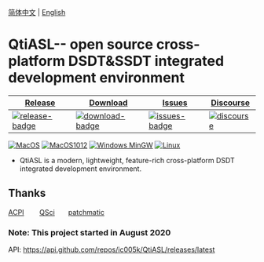 [简体中文](https://github.com/ic005k/QtiASL/blob/master/READMe-cn.md) | [English](https://github.com/ic005k/QtiASL/blob/master/README.md)

# QtiASL-- open source cross-platform DSDT&SSDT integrated development environment

| [Release][release-link]|[Download][download-link]|[Issues][issues-link]|[Discourse][discourse-link]|
|-----------------|-----------------|-----------------|-----------------|
|[![release-badge](https://img.shields.io/github/release/ic005k/QtiASL.svg?style=flat-square "Release status")](https://github.com/ic005k/QtiASL/releases "Release status") | [![download-badge](https://img.shields.io/github/downloads/ic005k/QtiASL/total.svg?style=flat-square "Download status")](https://github.com/ic005k/QtiASL/releases/latest "Download status")|[![issues-badge](https://img.shields.io/badge/github-issues-red.svg?maxAge=60 "Issues")](https://github.com/ic005k/QtiASL/issues "Issues")|[![discourse](https://img.shields.io/badge/forum-discourse-orange.svg)](https://www.insanelymac.com/forum/topic/344860-open-source-cross-platform-dsdtssdt-ide/)|

[![MacOS](https://github.com/ic005k/QtiASL/actions/workflows/macos.yml/badge.svg)](https://github.com/ic005k/QtiASL/actions/workflows/macos.yml)    [![MacOS1012](https://github.com/ic005k/QtiASL/actions/workflows/macos1012.yml/badge.svg)](https://github.com/ic005k/QtiASL/actions/workflows/macos1012.yml)    [![Windows MinGW](https://github.com/ic005k/QtiASL/actions/workflows/windows-mingw.yml/badge.svg)](https://github.com/ic005k/QtiASL/actions/workflows/windows-mingw.yml)    [![Linux](https://github.com/ic005k/QtiASL/actions/workflows/ubuntu.yml/badge.svg)](https://github.com/ic005k/QtiASL/actions/workflows/ubuntu.yml)

[download-link]: https://github.com/ic005k/QtiASL/releases/latest "Download status"
[download-badge]: https://img.shields.io/github/downloads/ic005k/QtiASL/total.svg?style=flat-square "Download status"

[release-link]: https://github.com/ic005k/QtiASL/releases "Release status"
[release-badge]: https://img.shields.io/github/release/ic005k/QtiASL.svg?style=flat-square "Release status"

[issues-link]: https://github.com/ic005k/QtiASL/issues "Issues"
[issues-badge]: https://img.shields.io/badge/github-issues-red.svg?maxAge=60 "Issues"

[discourse-link]: https://www.insanelymac.com/forum/topic/344860-open-source-cross-platform-dsdtssdt-ide/

* QtiASL is a modern, lightweight, feature-rich cross-platform DSDT integrated development environment.

## Thanks

[ACPI](https://acpica.org/source)&nbsp; &nbsp; &nbsp; &nbsp; [QSci](https://riverbankcomputing.com/software/qscintilla/download) &nbsp; &nbsp; &nbsp; [patchmatic](https://github.com/RehabMan/OS-X-MaciASL-patchmatic)

### Note: This project started in August 2020
API: https://api.github.com/repos/ic005k/QtiASL/releases/latest
